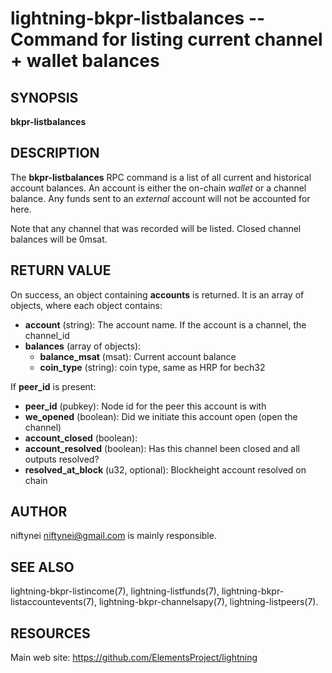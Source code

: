lightning-bkpr-listbalances -- Command for listing current channel + wallet balances
===============================================================================

SYNOPSIS
--------

**bkpr-listbalances**

DESCRIPTION
-----------

The **bkpr-listbalances** RPC command is a list of all current and historical account balances. An account is either the on-chain *wallet* or a channel balance. Any funds sent to an *external* account will not be accounted for here.

Note that any channel that was recorded will be listed. Closed channel balances will be 0msat.

RETURN VALUE
------------

[comment]: # (GENERATE-FROM-SCHEMA-START)
On success, an object containing **accounts** is returned. It is an array of objects, where each object contains:

- **account** (string): The account name. If the account is a channel, the channel\_id
- **balances** (array of objects):
  - **balance\_msat** (msat): Current account balance
  - **coin\_type** (string): coin type, same as HRP for bech32

If **peer\_id** is present:

  - **peer\_id** (pubkey): Node id for the peer this account is with
  - **we\_opened** (boolean): Did we initiate this account open (open the channel)
  - **account\_closed** (boolean): 
  - **account\_resolved** (boolean): Has this channel been closed and all outputs resolved?
  - **resolved\_at\_block** (u32, optional): Blockheight account resolved on chain

[comment]: # (GENERATE-FROM-SCHEMA-END)

AUTHOR
------

niftynei <niftynei@gmail.com> is mainly responsible.

SEE ALSO
--------

lightning-bkpr-listincome(7), lightning-listfunds(7),
lightning-bkpr-listaccountevents(7),
lightning-bkpr-channelsapy(7), lightning-listpeers(7).

RESOURCES
---------

Main web site: <https://github.com/ElementsProject/lightning>

[comment]: # ( SHA256STAMP:e3a929a7568cceeb54d94807dd41ca057b0f3c7320a98d8b3a405b6bd60c77df)
